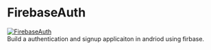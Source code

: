 # FirebaseAuth

[![FirebaseAuth](https://img.youtube.com/vi/tknOmWpyhEk/0.jpg)](https://www.youtube.com/watch?v=tknOmWpyhEk) </br>
Build a authentication and signup applicaiton in andriod using firbase.

